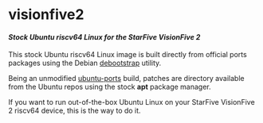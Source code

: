 # visionfive2
#### *Stock Ubuntu riscv64 Linux for the StarFive VisionFive 2*

This stock Ubuntu riscv64 Linux image is built directly from official ports packages using the Debian [debootstrap](https://packages.ubuntu.com/mantic/debootstrap) utility.

Being an unmodified [ubuntu-ports](http://ports.ubuntu.com/ubuntu-ports/dists/mantic/main/binary-riscv64/) build, patches are directory available from the Ubuntu repos using the stock **apt** package manager.

If you want to run out-of-the-box Ubuntu Linux on your StarFive VisionFive 2 riscv64 device, this is the way to do it.

